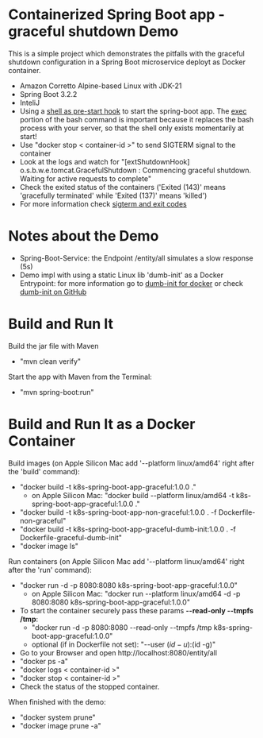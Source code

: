# Containerized Spring Boot app - graceful shutdown Demo 
This is a simple project which demonstrates the pitfalls with the graceful shutdown configuration in a Spring Boot microservice deployt as Docker container. 
- Amazon Corretto Alpine-based Linux with JDK-21
- Spring Boot 3.2.2
- InteliJ
- Using a [shell as pre-start hook](java-run.sh) to start the spring-boot app. The [exec](https://en.wikipedia.org/wiki/Exec_(system_call)) portion of the bash command is important because it replaces the bash process with your server, so that the shell only exists momentarily at start!
- Use "docker stop < container-id >" to send SIGTERM signal to the container
- Look at the logs and watch for "[extShutdownHook] o.s.b.w.e.tomcat.GracefulShutdown        : Commencing graceful shutdown. Waiting for active requests to complete" 
- Check the exited status of the containers ('Exited (143)' means 'gracefully terminated' while 'Exited (137)' means 'killed')
- For more information check [sigterm and exit codes](https://komodor.com/learn/sigterm-signal-15-exit-code-143-linux-graceful-termination/)

# Notes about the Demo
- Spring-Boot-Service: the Endpoint /entity/all simulates a slow response (5s)
- Demo impl with using a static Linux lib 'dumb-init' as a Docker Entrypoint: for more information go to [dumb-init for docker](https://engineeringblog.yelp.com/2016/01/dumb-init-an-init-for-docker.html) or check [dumb-init on GitHub](https://github.com/Yelp/dumb-init)

# Build and Run It 
Build the jar file with Maven
- "mvn clean verify"

Start the app with Maven from the Terminal:
- "mvn spring-boot:run"

# Build and Run It as a Docker Container
Build images (on Apple Silicon Mac add '--platform linux/amd64' right after the 'build' command):
- "docker build -t k8s-spring-boot-app-graceful:1.0.0 ."
  - on Apple Silicon Mac: "docker build --platform linux/amd64 -t k8s-spring-boot-app-graceful:1.0.0 ."
- "docker build -t k8s-spring-boot-app-non-graceful:1.0.0 . -f Dockerfile-non-graceful"
- "docker build -t k8s-spring-boot-app-graceful-dumb-init:1.0.0 . -f Dockerfile-graceful-dumb-init"
- "docker image ls"

Run containers (on Apple Silicon Mac add '--platform linux/amd64' right after the 'run' command):
- "docker run -d -p 8080:8080 k8s-spring-boot-app-graceful:1.0.0"
  - on Apple Silicon Mac: "docker run --platform linux/amd64 -d -p 8080:8080 k8s-spring-boot-app-graceful:1.0.0"
- To start the container securely pass these params **--read-only --tmpfs /tmp**: 
  - "docker run -d -p 8080:8080 --read-only --tmpfs /tmp k8s-spring-boot-app-graceful:1.0.0"
   - optional (if in Dockerfile not set): "--user $(id -u):$(id -g)"
- Go to your Browser and open http://localhost:8080/entity/all
- "docker ps -a"
- "docker logs < container-id >"
- "docker stop < container-id >"
- Check the status of the stopped container. 

When finished with the demo: 
- "docker system prune"
- "docker image prune -a"






